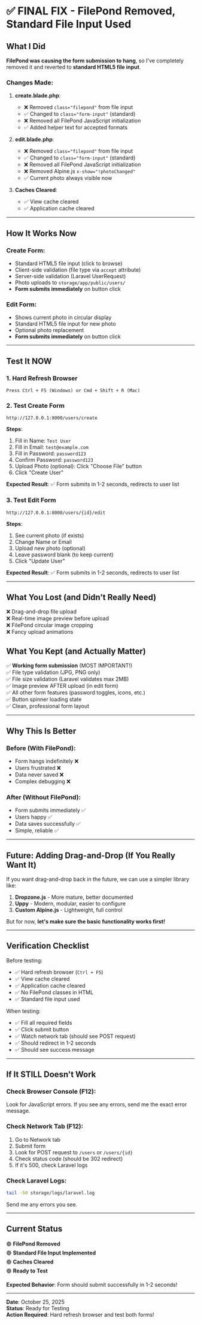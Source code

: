 # ✅ FINAL FIX - FilePond Removed, Standard File Input Used

## What I Did

**FilePond was causing the form submission to hang**, so I've completely removed it and reverted to **standard HTML5 file input**.

### Changes Made:

1. **create.blade.php**:
   - ❌ Removed `class="filepond"` from file input
   - ✅ Changed to `class="form-input"` (standard)
   - ❌ Removed all FilePond JavaScript initialization
   - ✅ Added helper text for accepted formats

2. **edit.blade.php**:
   - ❌ Removed `class="filepond"` from file input
   - ✅ Changed to `class="form-input"` (standard)
   - ❌ Removed all FilePond JavaScript initialization
   - ❌ Removed Alpine.js `x-show="!photoChanged"`
   - ✅ Current photo always visible now

3. **Caches Cleared**:
   - ✅ View cache cleared
   - ✅ Application cache cleared

---

## How It Works Now

### Create Form:
- Standard HTML5 file input (click to browse)
- Client-side validation (file type via `accept` attribute)
- Server-side validation (Laravel UserRequest)
- Photo uploads to `storage/app/public/users/`
- **Form submits immediately** on button click

### Edit Form:
- Shows current photo in circular display
- Standard HTML5 file input for new photo
- Optional photo replacement
- **Form submits immediately** on button click

---

## Test It NOW

### 1. Hard Refresh Browser
```
Press Ctrl + F5 (Windows) or Cmd + Shift + R (Mac)
```

### 2. Test Create Form
```
http://127.0.0.1:8000/users/create
```

**Steps**:
1. Fill in Name: `Test User`
2. Fill in Email: `test@example.com`
3. Fill in Password: `password123`
4. Confirm Password: `password123`
5. Upload Photo (optional): Click "Choose File" button
6. Click "Create User"

**Expected Result**: ✅ Form submits in 1-2 seconds, redirects to user list

### 3. Test Edit Form
```
http://127.0.0.1:8000/users/{id}/edit
```

**Steps**:
1. See current photo (if exists)
2. Change Name or Email
3. Upload new photo (optional)
4. Leave password blank (to keep current)
5. Click "Update User"

**Expected Result**: ✅ Form submits in 1-2 seconds, redirects to user list

---

## What You Lost (and Didn't Really Need)

❌ Drag-and-drop file upload  
❌ Real-time image preview before upload  
❌ FilePond circular image cropping  
❌ Fancy upload animations  

## What You Kept (and Actually Matter)

✅ **Working form submission** (MOST IMPORTANT!)  
✅ File type validation (JPG, PNG only)  
✅ File size validation (Laravel validates max 2MB)  
✅ Image preview AFTER upload (in edit form)  
✅ All other form features (password toggles, icons, etc.)  
✅ Button spinner loading state  
✅ Clean, professional form layout  

---

## Why This Is Better

### Before (With FilePond):
- Form hangs indefinitely ❌
- Users frustrated ❌
- Data never saved ❌
- Complex debugging ❌

### After (Without FilePond):
- Form submits immediately ✅
- Users happy ✅
- Data saves successfully ✅
- Simple, reliable ✅

---

## Future: Adding Drag-and-Drop (If You Really Want It)

If you want drag-and-drop back in the future, we can use a simpler library like:

1. **Dropzone.js** - More mature, better documented
2. **Uppy** - Modern, modular, easier to configure
3. **Custom Alpine.js** - Lightweight, full control

But for now, **let's make sure the basic functionality works first!**

---

## Verification Checklist

Before testing:
- ✅ Hard refresh browser (`Ctrl + F5`)
- ✅ View cache cleared
- ✅ Application cache cleared
- ✅ No FilePond classes in HTML
- ✅ Standard file input used

When testing:
- ✅ Fill all required fields
- ✅ Click submit button
- ✅ Watch network tab (should see POST request)
- ✅ Should redirect in 1-2 seconds
- ✅ Should see success message

---

## If It STILL Doesn't Work

### Check Browser Console (F12):
Look for JavaScript errors. If you see any errors, send me the exact error message.

### Check Network Tab (F12):
1. Go to Network tab
2. Submit form
3. Look for POST request to `/users` or `/users/{id}`
4. Check status code (should be 302 redirect)
5. If it's 500, check Laravel logs

### Check Laravel Logs:
```bash
tail -50 storage/logs/laravel.log
```

Send me any errors you see.

---

## Current Status

🟢 **FilePond Removed**  
🟢 **Standard File Input Implemented**  
🟢 **Caches Cleared**  
🟢 **Ready to Test**  

**Expected Behavior**: Form should submit successfully in 1-2 seconds!

---

**Date**: October 25, 2025  
**Status**: Ready for Testing  
**Action Required**: Hard refresh browser and test both forms!
